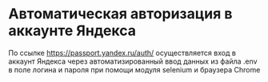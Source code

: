 # Автоматическая авторизация в аккаунте Яндекса
По ссылке https://passport.yandex.ru/auth/ осуществляется вход в аккаунт Яндекса через автоматизированный ввод данных из файла .env в поле логина и пароля при помощи модуля selenium и браузера Chrome
